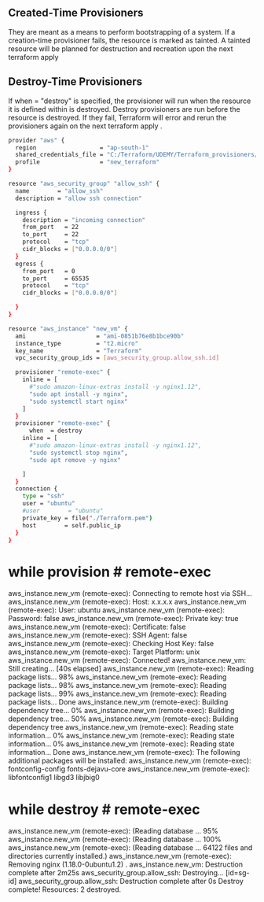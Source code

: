 
## Created-Time Provisioners
They are meant as a means to perform bootstrapping of a system. If a creation-time provisioner fails, the resource is marked as tainted. 
A tainted resource will be planned for destruction and recreation upon the next terraform apply

## Destroy-Time Provisioners
If when = "destroy" is specified, the provisioner will run when the resource it is defined within is destroyed. 
Destroy provisioners are run before the resource is destroyed. If they fail, Terraform will error and rerun the provisioners again on the next terraform apply .

```sh
provider "aws" {
  region                  = "ap-south-1"
  shared_credentials_file = "C:/Terraform/UDEMY/Terraform_provisioners/.aws/credentials"
  profile                 = "new_terraform"
}

resource "aws_security_group" "allow_ssh" {
  name        = "allow_ssh"
  description = "allow ssh connection"

  ingress {
    description = "incoming connection"
    from_port   = 22
    to_port     = 22
    protocol    = "tcp"
    cidr_blocks = ["0.0.0.0/0"]
  }
  egress {
    from_port   = 0
    to_port     = 65535
    protocol    = "tcp"
    cidr_blocks = ["0.0.0.0/0"]

  }
}

resource "aws_instance" "new_vm" {
  ami                    = "ami-0851b76e8b1bce90b"
  instance_type          = "t2.micro"
  key_name               = "Terraform"
  vpc_security_group_ids = [aws_security_group.allow_ssh.id]

  provisioner "remote-exec" {
    inline = [
      #"sudo amazon-linux-extras install -y nginx1.12",
      "sudo apt install -y nginx",
      "sudo systemctl start nginx"
    ]
  }
  provisioner "remote-exec" {
      when  = destroy
    inline = [
      #"sudo amazon-linux-extras install -y nginx1.12",
      "sudo systemctl stop nginx",
      "sudo apt remove -y nginx"

    ]
  }
  connection {
    type = "ssh"
    user = "ubuntu"
    #user        = "ubuntu"
    private_key = file("./Terraform.pem")
    host        = self.public_ip
  }
}

```
# while provision # remote-exec
aws_instance.new_vm (remote-exec): Connecting to remote host via SSH...
aws_instance.new_vm (remote-exec):   Host: x.x.x.x
aws_instance.new_vm (remote-exec):   User: ubuntu
aws_instance.new_vm (remote-exec):   Password: false
aws_instance.new_vm (remote-exec):   Private key: true
aws_instance.new_vm (remote-exec):   Certificate: false
aws_instance.new_vm (remote-exec):   SSH Agent: false
aws_instance.new_vm (remote-exec):   Checking Host Key: false
aws_instance.new_vm (remote-exec):   Target Platform: unix
aws_instance.new_vm (remote-exec): Connected!
aws_instance.new_vm: Still creating... [40s elapsed]
aws_instance.new_vm (remote-exec): Reading package lists... 98%
aws_instance.new_vm (remote-exec): Reading package lists... 98%
aws_instance.new_vm (remote-exec): Reading package lists... 99%
aws_instance.new_vm (remote-exec): Reading package lists... Done
aws_instance.new_vm (remote-exec): Building dependency tree... 0%
aws_instance.new_vm (remote-exec): Building dependency tree... 50%
aws_instance.new_vm (remote-exec): Building dependency tree
aws_instance.new_vm (remote-exec): Reading state information... 0%
aws_instance.new_vm (remote-exec): Reading state information... 0%
aws_instance.new_vm (remote-exec): Reading state information... Done
aws_instance.new_vm (remote-exec): The following additional packages will be installed:
aws_instance.new_vm (remote-exec):   fontconfig-config fonts-dejavu-core
aws_instance.new_vm (remote-exec):   libfontconfig1 libgd3 libjbig0

# while destroy # remote-exec

aws_instance.new_vm (remote-exec): (Reading database ... 95%
aws_instance.new_vm (remote-exec): (Reading database ... 100%
aws_instance.new_vm (remote-exec): (Reading database ... 64122 files and directories currently installed.)
aws_instance.new_vm (remote-exec): Removing nginx (1.18.0-0ubuntu1.2) .
aws_instance.new_vm: Destruction complete after 2m25s
aws_security_group.allow_ssh: Destroying... [id=sg-id]
aws_security_group.allow_ssh: Destruction complete after 0s
Destroy complete! Resources: 2 destroyed.
